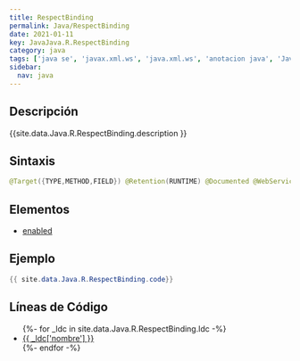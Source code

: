 ```yaml
---
title: RespectBinding
permalink: Java/RespectBinding
date: 2021-01-11
key: JavaJava.R.RespectBinding
category: java
tags: ['java se', 'javax.xml.ws', 'java.xml.ws', 'anotacion java', 'Java 1.6', 'JAX-WS 2.1']
sidebar: 
  nav: java
---
```


## Descripción
{{site.data.Java.R.RespectBinding.description }}

## Sintaxis
~~~java
@Target({TYPE,METHOD,FIELD}) @Retention(RUNTIME) @Documented @WebServiceFeatureAnnotation(id="javax.xml.ws.RespectBindingFeature", bean=RespectBindingFeature.class) public @interface RespectBinding
~~~

## Elementos
* [enabled](/Java/RespectBinding/enabled)

## Ejemplo
~~~java
{{ site.data.Java.R.RespectBinding.code}}
~~~

## Líneas de Código
<ul>
{%- for _ldc in site.data.Java.R.RespectBinding.ldc -%}
   <li>
       <a href="{{_ldc['url'] }}">{{ _ldc['nombre'] }}</a>
   </li>
{%- endfor -%}
</ul>
